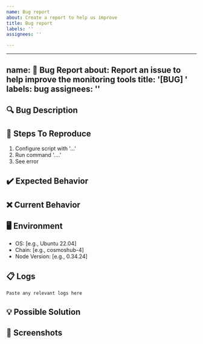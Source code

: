 ```yaml
---
name: Bug report
about: Create a report to help us improve
title: Bug report
labels: ''
assignees: ''

---
```


---
name: 🐛 Bug Report
about: Report an issue to help improve the monitoring tools
title: '[BUG] '
labels: bug
assignees: ''
---

## 🔍 Bug Description
<!-- A clear and concise description of what the bug is -->

## 📝 Steps To Reproduce
1. Configure script with '...'
2. Run command '....'
3. See error

## ✔️ Expected Behavior
<!-- What should happen -->

## ❌ Current Behavior
<!-- What actually happens -->

## 🖥️ Environment
- OS: [e.g., Ubuntu 22.04]
- Chain: [e.g., cosmoshub-4]
- Node Version: [e.g., 0.34.24]

## 📋 Logs
```bash
Paste any relevant logs here
```

## 💡 Possible Solution
<!-- Optional: suggest a fix or reason for the bug -->

## 📸 Screenshots
<!-- Optional: add screenshots to help explain your problem -->
